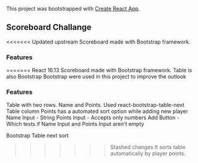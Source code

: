 This project was bootstrapped with [Create React App](https://github.com/facebook/create-react-app).

## Scoreboard Challange
<<<<<<< Updated upstream
Scoreboard made with Bootstrap framework.

### Features
=======
React 16.13
Scoreboard made with Bootstrap framework.
Table is also Bootstrap
Bootstrap were used in this project to improve the outlook

### Features
Table with two rows. Name and Points. Used react-bootstrap-table-next
Table column Points has a automated sort option while adding new player
Name Input   - String
Points Input - Accepts only numbers
Add Button - Which tests if Name Input and Points Input aren't empty


Bootstrap Table next sort

>>>>>>> Stashed changes
It sorts table automatically by player points.

